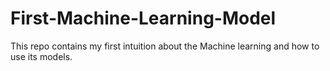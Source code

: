 # First-Machine-Learning-Model
This repo contains my first intuition about the Machine learning and how to use its models.
